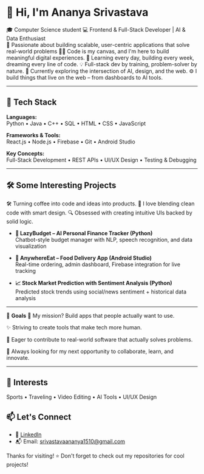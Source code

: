 # 👋 Hi, I'm Ananya Srivastava

🎓 Computer Science student
💻 Frontend & Full-Stack Developer | AI & Data Enthusiast  
🚀 Passionate about building scalable, user-centric applications that solve real-world problems
👩‍💻 Code is my canvas, and I'm here to build meaningful digital experiences.
🌱 Learning every day, building every week, dreaming every line of code.
💡 Full-stack dev by training, problem-solver by nature.
🧠 Currently exploring the intersection of AI, design, and the web.
⚙️ I build things that live on the web – from dashboards to AI tools.


---

## 🔧 Tech Stack

**Languages:**  
Python • Java • C++ • SQL • HTML • CSS • JavaScript

**Frameworks & Tools:**  
React.js • Node.js • Firebase • Git • Android Studio

**Key Concepts:**  
Full-Stack Development • REST APIs • UI/UX Design • Testing & Debugging


---

## 🛠️ Some Interesting Projects
🛠️ Turning coffee into code and ideas into products.
🧬 I love blending clean code with smart design.
🔍 Obsessed with creating intuitive UIs backed by solid logic.


- **🧠 LazyBudget – AI Personal Finance Tracker (Python)**  
  Chatbot-style budget manager with NLP, speech recognition, and data visualization

- **📱 AnywhereEat – Food Delivery App (Android Studio)**  
  Real-time ordering, admin dashboard, Firebase integration for live tracking

- **📈 Stock Market Prediction with Sentiment Analysis (Python)**  
  Predicted stock trends using social/news sentiment + historical data analysis

---


🎯 **Goals**
🌟 My mission? Build apps that people actually want to use.

✨ Striving to create tools that make tech more human.

💼 Eager to contribute to real-world software that actually solves problems.

🔭 Always looking for my next opportunity to collaborate, learn, and innovate.

---


## 🎯 Interests

Sports • Traveling • Video Editing • AI Tools • UI/UX Design


## 📫 Let's Connect

- 📎 [LinkedIn](https://www.linkedin.com/in/ananyasrivastava)  
- 📬 Email: srivastavaananya1510@gmail.com  


Thanks for visiting! ⭐ Don't forget to check out my repositories for cool projects!
